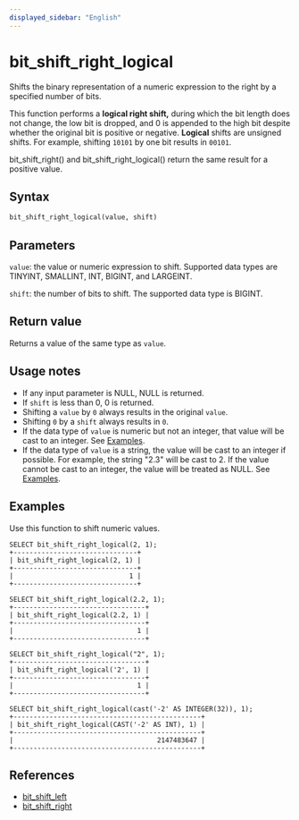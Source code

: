 ```yaml
---
displayed_sidebar: "English"
---
```


# bit_shift_right_logical



Shifts the binary representation of a numeric expression to the right by a specified number of bits.

This function performs a **logical right shift,** during which the bit length does not change, the low bit is dropped, and 0 is appended to the high bit despite whether the original bit is positive or negative. **Logical** shifts are unsigned shifts. For example, shifting `10101` by one bit results in `00101`.

bit_shift_right() and bit_shift_right_logical() return the same result for a positive value.

## Syntax

```Haskell
bit_shift_right_logical(value, shift)
```

## Parameters

`value`: the value or numeric expression to shift. Supported data types are TINYINT, SMALLINT, INT, BIGINT, and LARGEINT.

`shift`: the number of bits to shift. The supported data type is BIGINT.

## Return value

Returns a value of the same type as `value`.

## Usage notes

- If any input parameter is NULL, NULL is returned.
- If `shift` is less than 0, 0 is returned.
- Shifting a `value` by `0` always results in the original `value`.
- Shifting `0` by a `shift` always results in `0`.
- If the data type of `value` is numeric but not an integer, that value will be cast to an integer. See [Examples](#examples).
- If the data type of `value` is a string, the value will be cast to an integer if possible. For example, the string "2.3" will be cast to 2. If the value cannot be cast to an integer, the value will be treated as NULL. See [Examples](#examples).

## Examples

Use this function to shift numeric values.

```Plain
SELECT bit_shift_right_logical(2, 1);
+-------------------------------+
| bit_shift_right_logical(2, 1) |
+-------------------------------+
|                             1 |
+-------------------------------+

SELECT bit_shift_right_logical(2.2, 1);
+---------------------------------+
| bit_shift_right_logical(2.2, 1) |
+---------------------------------+
|                               1 |
+---------------------------------+

SELECT bit_shift_right_logical("2", 1);
+---------------------------------+
| bit_shift_right_logical('2', 1) |
+---------------------------------+
|                               1 |
+---------------------------------+

SELECT bit_shift_right_logical(cast('-2' AS INTEGER(32)), 1);
+-----------------------------------------------+
| bit_shift_right_logical(CAST('-2' AS INT), 1) |
+-----------------------------------------------+
|                                    2147483647 |
+-----------------------------------------------+
```

## References

- [bit_shift_left](bit_shift_left.md)
- [bit_shift_right](bit_shift_right.md)
